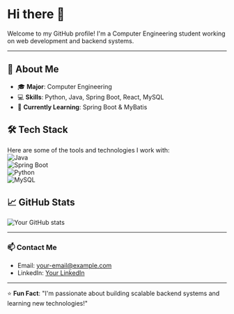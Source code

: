 # Hi there 👋  
Welcome to my GitHub profile! I'm a Computer Engineering student working on web development and backend systems.

---

## 🚀 About Me
- 🎓 **Major**: Computer Engineering  
- 💻 **Skills**: Python, Java, Spring Boot, React, MySQL  
- 🌱 **Currently Learning**: Spring Boot & MyBatis  

## 🛠 Tech Stack
Here are some of the tools and technologies I work with:  
![Java](https://img.shields.io/badge/Java-ED8B00?style=flat&logo=java&logoColor=white)  
![Spring Boot](https://img.shields.io/badge/Spring%20Boot-6DB33F?style=flat&logo=spring-boot&logoColor=white)  
![Python](https://img.shields.io/badge/Python-3776AB?style=flat&logo=python&logoColor=white)  
![MySQL](https://img.shields.io/badge/MySQL-00000F?style=flat&logo=mysql&logoColor=white)

## 📈 GitHub Stats
![Your GitHub stats](https://github-readme-stats.vercel.app/api?username=yourusername&show_icons=true&theme=dracula)

---

### 📫 Contact Me  
- Email: [your-email@example.com](mailto:your-email@example.com)  
- LinkedIn: [Your LinkedIn](https://www.linkedin.com/)

---

⭐️ **Fun Fact**: "I'm passionate about building scalable backend systems and learning new technologies!"  

